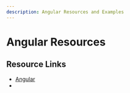 ```yaml
---
description: Angular Resources and Examples
---
```


# Angular Resources

## Resource Links

* [Angular](https://angular.io/)
* 


